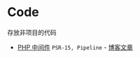 # Code

存放非项目的代码

- [PHP 中间件](https://github.com/syfxlin/blog-code/tree/master/php-middleware) `PSR-15, Pipeline` - [博客文章](https://blog.ixk.me/middleware-implementation-with-php.html)
